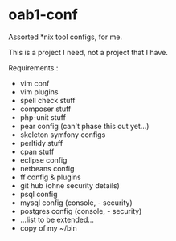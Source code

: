 oab1-conf
=========

Assorted *nix tool configs, for me.

This is a project I need, not a project that I have.

Requirements :
* vim conf
* vim plugins
* spell check stuff
* composer stuff
* php-unit stuff
* pear config (can't phase this out yet...)
* skeleton symfony configs
* perltidy stuff
* cpan stuff
* eclipse config
* netbeans config
* ff config & plugins
* git hub (ohne security details)
* psql config
* mysql config (console, - security)
* postgres config (console, - security)
* ...list to be extended...
* copy of my ~/bin
